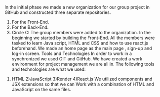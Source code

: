  In the initial phase we made a new organization for our group project in GitHub and constructed three separate repositories.
 1. For the Front-End.
 2. For the Back-End.
3. Circle CI
The group members were added to the organization.
In the beginning we started by building the Front-End.
All the members were tasked to learn Java script, HTML and CSS and how to use react.js beforehand.
 We made an home page as the main page , sign-up and log-in screen.
Tools and Technologies
In order to work in a synchronized we used GIT and GitHub.
We have created a work environment for project management we are all in.
 The following tools and technologies are what we used: 
1) HTML
2)JavaScript
3)Render
4)React.js
We utilized components and JSX extensions so that we can Work with a combination of HTML and JavaScript on the same files.

